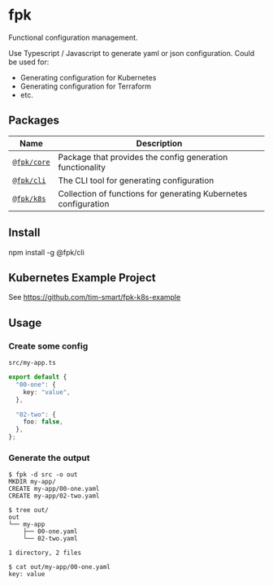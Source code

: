 # fpk

Functional configuration management.

Use Typescript / Javascript to generate yaml or json configuration. Could be
used for:

- Generating configuration for Kubernetes
- Generating configuration for Terraform
- etc.

## Packages

| Name                         | Description                                                     |
| ---------------------------- | --------------------------------------------------------------- |
| [`@fpk/core`](packages/core) | Package that provides the config generation functionality       |
| [`@fpk/cli`](packages/cli)   | The CLI tool for generating configuration                       |
| [`@fpk/k8s`](packages/k8s)   | Collection of functions for generating Kubernetes configuration |

## Install

npm install -g @fpk/cli

## Kubernetes Example Project

See https://github.com/tim-smart/fpk-k8s-example

## Usage

### Create some config

`src/my-app.ts`

```typescript
export default {
  "00-one": {
    key: "value",
  },

  "02-two": {
    foo: false,
  },
};
```

### Generate the output

```
$ fpk -d src -o out
MKDIR my-app/
CREATE my-app/00-one.yaml
CREATE my-app/02-two.yaml

$ tree out/
out
└── my-app
    ├── 00-one.yaml
    └── 02-two.yaml

1 directory, 2 files

$ cat out/my-app/00-one.yaml
key: value
```
